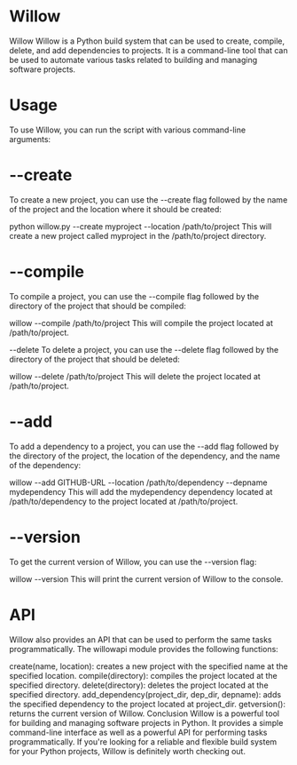 # Willow

Willow
Willow is a Python build system that can be used to create, compile, delete, and add dependencies to projects. It is a command-line tool that can be used to automate various tasks related to building and managing software projects.

# Usage
To use Willow, you can run the script with various command-line arguments:

# --create
To create a new project, you can use the --create flag followed by the name of the project and the location where it should be created:

python willow.py --create myproject --location /path/to/project
This will create a new project called myproject in the /path/to/project directory.

# --compile
To compile a project, you can use the --compile flag followed by the directory of the project that should be compiled:

willow --compile /path/to/project
This will compile the project located at /path/to/project.

--delete
To delete a project, you can use the --delete flag followed by the directory of the project that should be deleted:

willow --delete /path/to/project
This will delete the project located at /path/to/project.

# --add
To add a dependency to a project, you can use the --add flag followed by the directory of the project, the location of the dependency, and the name of the dependency:

willow --add GITHUB-URL --location /path/to/dependency --depname mydependency
This will add the mydependency dependency located at /path/to/dependency to the project located at /path/to/project.

# --version
To get the current version of Willow, you can use the --version flag:

willow --version
This will print the current version of Willow to the console.

# API
Willow also provides an API that can be used to perform the same tasks programmatically. The willowapi module provides the following functions:

create(name, location): creates a new project with the specified name at the specified location.
compile(directory): compiles the project located at the specified directory.
delete(directory): deletes the project located at the specified directory.
add_dependency(project_dir, dep_dir, depname): adds the specified dependency to the project located at project_dir.
getversion(): returns the current version of Willow.
Conclusion
Willow is a powerful tool for building and managing software projects in Python. It provides a simple command-line interface as well as a powerful API for performing tasks programmatically. If you're looking for a reliable and flexible build system for your Python projects, Willow is definitely worth checking out.
